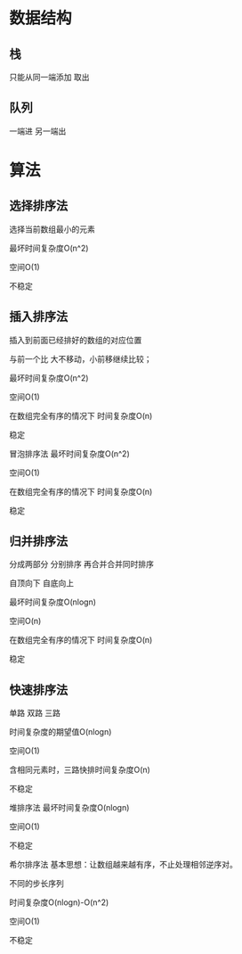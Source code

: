 # 数据结构
## 栈
只能从同一端添加 取出
## 队列
一端进 另一端出
# 算法
## 选择排序法
选择当前数组最小的元素

最坏时间复杂度O(n^2)

空间O(1)

不稳定

## 插入排序法
插入到前面已经排好的数组的对应位置

与前一个比 大不移动，小前移继续比较；

最坏时间复杂度O(n^2)

空间O(1)

在数组完全有序的情况下 时间复杂度O(n)

稳定

冒泡排序法
最坏时间复杂度O(n^2)

空间O(1)

在数组完全有序的情况下 时间复杂度O(n)

稳定

## 归并排序法
分成两部分 分别排序 再合并合并同时排序

自顶向下 自底向上

最坏时间复杂度O(nlogn)

空间O(n)

在数组完全有序的情况下 时间复杂度O(n)

稳定

## 快速排序法


单路 双路 三路

时间复杂度的期望值O(nlogn)

空间O(1)

含相同元素时，三路快排时间复杂度O(n)

不稳定

堆排序法
最坏时间复杂度O(nlogn)

空间O(1)

不稳定

希尔排序法
基本思想：让数组越来越有序，不止处理相邻逆序对。

不同的步长序列

时间复杂度O(nlogn)-O(n^2)

空间O(1)

不稳定
